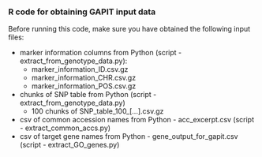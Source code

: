### R code for obtaining GAPIT input data

Before running this code, make sure you have obtained the following input files:

* marker information columns from Python (script - extract_from_genotype_data.py):
  * marker_information_ID.csv.gz
  * marker_information_CHR.csv.gz
  * marker_information_POS.csv.gz
* chunks of SNP table from Python (script - extract_from_genotype_data.py)
  * 100 chunks of SNP_table_100_[...].csv.gz
* csv of common accession names from Python - acc_excerpt.csv (script - extract_common_accs.py)
* csv of target gene names from Python - gene_output_for_gapit.csv (script - extract_GO_genes.py)
